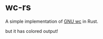 # wc-rs

A simple implementation of [GNU wc](https://www.gnu.org/software/coreutils/manual/html_node/wc-invocation.html#wc-invocation) in Rust.

but it has colored output!
